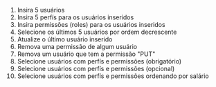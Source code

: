 1) Insira 5 usuários
2) Insira 5 perfís para os usuários inseridos
3) Insira permissões (roles) para os usuários inseridos
4) Selecione os últimos 5 usuários por ordem decrescente
5) Atualize o último usuário inserido
6) Remova uma permissão de algum usuário
7) Remova um usuário que tem a permissão "PUT"
8) Selecione usuários com perfís e permissões (obrigatório)
9) Selecione usuários com perfís e permissões (opcional)
10) Selecione usuários com perfís e permissões ordenando por salário